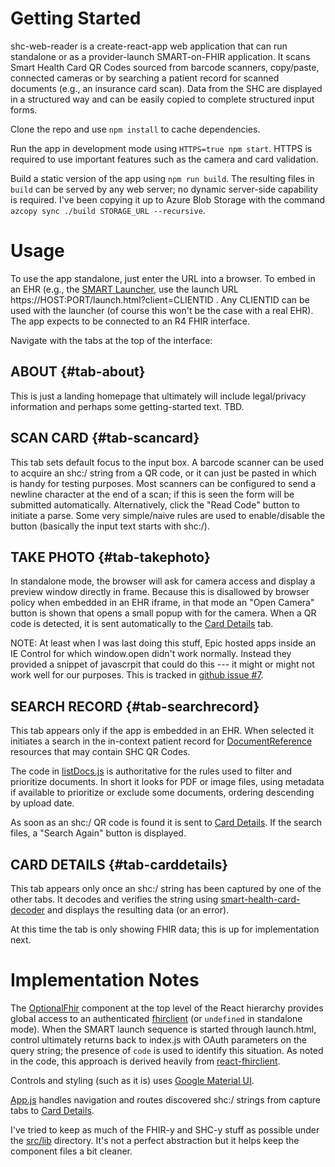 # Getting Started

shc-web-reader is a create-react-app web application that can run standalone or
as a provider-launch SMART-on-FHIR application. It scans Smart Health Card QR
Codes sourced from barcode scanners, copy/paste, connected cameras or by
searching a patient record for scanned documents (e.g., an insurance card
scan). Data from the SHC are displayed in a structured way and can be easily
copied to complete structured input forms.

Clone the repo and use `npm install` to cache dependencies.

Run the app in development mode using `HTTPS=true npm start`. HTTPS is required
to use important features such as the camera and card validation.

Build a static version of the app using `npm run build`. The resulting files in
`build` can be served by any web server; no dynamic server-side capability is
required. I've been copying it up to Azure Blob Storage with the command `azcopy
sync ./build STORAGE_URL --recursive`.

# Usage

To use the app standalone, just enter the URL into a browser. To embed in an EHR
(e.g., the [SMART Launcher](https://launch.smarthealthit.org/), use the launch
URL https://HOST:PORT/launch.html?client=CLIENTID . Any CLIENTID can be used
with the launcher (of course this won't be the case with a real EHR). The app
expects to be connected to an R4 FHIR interface.

Navigate with the tabs at the top of the interface:

## ABOUT {#tab-about}

This is just a landing homepage that ultimately will include legal/privacy
information and perhaps some getting-started text. TBD.

## SCAN CARD {#tab-scancard}

This tab sets default focus to the input box. A barcode scanner can be used to
acquire an shc:/ string from a QR code, or it can just be pasted in which is
handy for testing purposes. Most scanners can be configured to send a newline
character at the end of a scan; if this is seen the form will be submitted
automatically. Alternatively, click the "Read Code" button to initiate a
parse. Some very simple/naive rules are used to enable/disable the button
(basically the input text starts with shc:/).

## TAKE PHOTO {#tab-takephoto}

In standalone mode, the browser will ask for camera access and display a preview
window directly in frame. Because this is disallowed by browser policy when
embedded in an EHR iframe, in that mode an "Open Camera" button is shown that
opens a small popup with for the camera. When a QR code is detected, it is sent
automatically to the [Card Details](#tab-carddetails) tab.

NOTE: At least when I was last doing this stuff, Epic hosted apps inside an IE
Control for which window.open didn't work normally. Instead they provided a
snippet of javascrpit that could do this --- it might or might not work well for
our purposes. This is tracked in [github issue
#7](https://github.com/the-commons-project/shc-web-reader/issues/7).

## SEARCH RECORD {#tab-searchrecord}

This tab appears only if the app is embedded in an EHR. When selected it
initiates a search in the in-context patient record for
[DocumentReference](https://hl7.org/fhir/documentreference.html) resources that
may contain SHC QR Codes.

The code in
[listDocs.js](https://github.com/the-commons-project/shc-web-reader/blob/main/src/lib/listDocs.js)
is authoritative for the rules used to filter and prioritize documents. In short
it looks for PDF or image files, using metadata if available to prioritize or
exclude some documents, ordering descending by upload date.

As soon as an shc:/ QR code is found it is sent to [Card
Details](#tab-carddetails). If the search files, a "Search Again" button is
displayed.

## CARD DETAILS {#tab-carddetails}

This tab appears only once an shc:/ string has been captured by one of the other
tabs. It decodes and verifies the string using
[smart-health-card-decoder](https://github.com/smart-on-fhir/smart-health-card-decoder)
and displays the resulting data (or an error).

At this time the tab is only showing FHIR data; this is up for implementation next.

# Implementation Notes

The [OptionalFhir](https://github.com/the-commons-project/shc-web-reader/blob/main/src/OptionalFhir.js) component at the top level of the React hierarchy provides global access to an authenticated [fhirclient](http://docs.smarthealthit.org/client-js/) (or `undefined` in standalone mode). When the SMART launch sequence is started through launch.html, control ultimately returns back to index.js with OAuth parameters on the query string; the presence of `code` is used to identify this situation. As noted in the code, this approach is derived heavily from [react-fhirclient](https://github.com/zeevo/react-fhirclient). 

Controls and styling (such as it is) uses [Google Material UI](https://mui.com/material-ui/getting-started/overview/). 

[App.js](https://github.com/the-commons-project/shc-web-reader/blob/main/src/App.js) handles navigation and routes discovered shc:/ strings from capture tabs to [Card Details](#tab-carddetails). 

I've tried to keep as much of the FHIR-y and SHC-y stuff as possible under the [src/lib](https://github.com/the-commons-project/shc-web-reader/tree/main/src/lib) directory. It's not a perfect abstraction but it helps keep the component files a bit cleaner.

